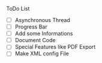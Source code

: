 ﻿ToDo List


- [ ] Asynchronous Thread
- [ ] Progress Bar
- [ ] Add some Informations
- [ ] Document Code
- [ ] Special Features like PDF Export
- [ ] Make XML config File
